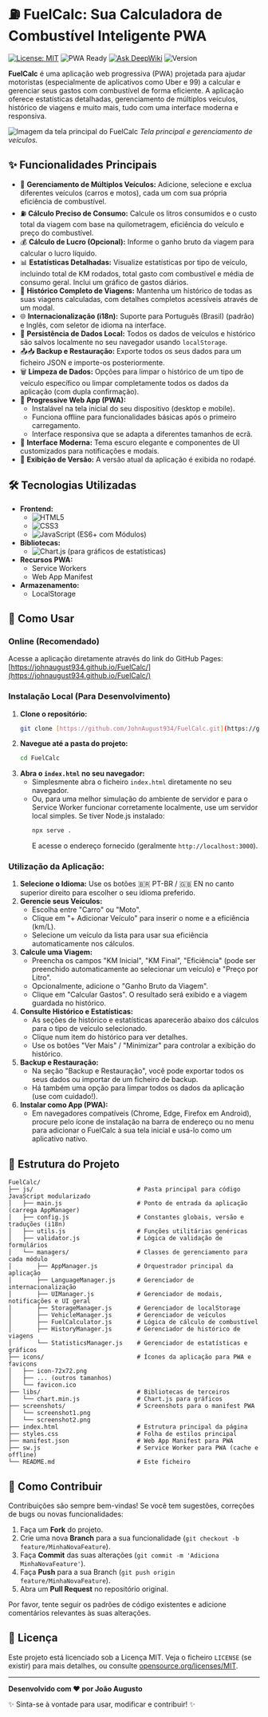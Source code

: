 # ⛽ FuelCalc: Sua Calculadora de Combustível Inteligente PWA

[![License: MIT](https://img.shields.io/badge/License-MIT-green.svg)](https://opensource.org/licenses/MIT)
![PWA Ready](https://img.shields.io/badge/PWA-Pronto-blueviolet.svg)
[![Ask DeepWiki](https://deepwiki.com/badge.svg)](https://deepwiki.com/JohnAugust934/FuelCalc)
![Version](https://img.shields.io/badge/Versão-1.5.3-orange)


**FuelCalc** é uma aplicação web progressiva (PWA) projetada para ajudar motoristas (especialmente de aplicativos como Uber e 99) a calcular e gerenciar seus gastos com combustível de forma eficiente. A aplicação oferece estatísticas detalhadas, gerenciamento de múltiplos veículos, histórico de viagens e muito mais, tudo com uma interface moderna e responsiva.

![Imagem da tela principal do FuelCalc](https://raw.githubusercontent.com/JohnAugust934/FuelCalc/main/screenshots/screenshot1.png)
*Tela principal e gerenciamento de veículos.*

## ✨ Funcionalidades Principais

* 🚗 **Gerenciamento de Múltiplos Veículos:** Adicione, selecione e exclua diferentes veículos (carros e motos), cada um com sua própria eficiência de combustível.
* ⛽ **Cálculo Preciso de Consumo:** Calcule os litros consumidos e o custo total da viagem com base na quilometragem, eficiência do veículo e preço do combustível.
* 💰 **Cálculo de Lucro (Opcional):** Informe o ganho bruto da viagem para calcular o lucro líquido.
* 📊 **Estatísticas Detalhadas:** Visualize estatísticas por tipo de veículo, incluindo total de KM rodados, total gasto com combustível e média de consumo geral. Inclui um gráfico de gastos diários.
* 📅 **Histórico Completo de Viagens:** Mantenha um histórico de todas as suas viagens calculadas, com detalhes completos acessíveis através de um modal.
* 🌐 **Internacionalização (i18n):** Suporte para Português (Brasil) (padrão) e Inglês, com seletor de idioma na interface.
* 💾 **Persistência de Dados Local:** Todos os dados de veículos e histórico são salvos localmente no seu navegador usando `localStorage`.
* 📤📥 **Backup e Restauração:** Exporte todos os seus dados para um ficheiro JSON e importe-os posteriormente.
* 🗑️ **Limpeza de Dados:** Opções para limpar o histórico de um tipo de veículo específico ou limpar completamente todos os dados da aplicação (com dupla confirmação).
* 📱 **Progressive Web App (PWA):**
    * Instalável na tela inicial do seu dispositivo (desktop e mobile).
    * Funciona offline para funcionalidades básicas após o primeiro carregamento.
    * Interface responsiva que se adapta a diferentes tamanhos de ecrã.
* 🎨 **Interface Moderna:** Tema escuro elegante e componentes de UI customizados para notificações e modais.
* 🔢 **Exibição de Versão:** A versão atual da aplicação é exibida no rodapé.

## 🛠️ Tecnologias Utilizadas

* **Frontend:**
    * ![HTML5](https://img.shields.io/badge/HTML5-E34F26?logo=html5&logoColor=white)
    * ![CSS3](https://img.shields.io/badge/CSS3-1572B6?logo=css3&logoColor=white)
    * ![JavaScript](https://img.shields.io/badge/JavaScript-F7DF1E?logo=javascript&logoColor=black) (ES6+ com Módulos)
* **Bibliotecas:**
    * ![Chart.js](https://img.shields.io/badge/Chart.js-FF6384?logo=chartdotjs&logoColor=white) (para gráficos de estatísticas)
* **Recursos PWA:**
    * Service Workers
    * Web App Manifest
* **Armazenamento:**
    * LocalStorage

## 🚀 Como Usar

### Online (Recomendado)

Acesse a aplicação diretamente através do link do GitHub Pages:
[https://johnaugust934.github.io/FuelCalc/](https://johnaugust934.github.io/FuelCalc/)

### Instalação Local (Para Desenvolvimento)

1.  **Clone o repositório:**
    ```bash
    git clone [https://github.com/JohnAugust934/FuelCalc.git](https://github.com/JohnAugust934/FuelCalc.git)
    ```
2.  **Navegue até a pasta do projeto:**
    ```bash
    cd FuelCalc
    ```
3.  **Abra o `index.html` no seu navegador:**
    * Simplesmente abra o ficheiro `index.html` diretamente no seu navegador.
    * Ou, para uma melhor simulação do ambiente de servidor e para o Service Worker funcionar corretamente localmente, use um servidor local simples. Se tiver Node.js instalado:
        ```bash
        npx serve .
        ```
        E acesse o endereço fornecido (geralmente `http://localhost:3000`).

### Utilização da Aplicação:

1.  **Selecione o Idioma:** Use os botões 🇧🇷 PT-BR / 🇬🇧 EN no canto superior direito para escolher o seu idioma preferido.
2.  **Gerencie seus Veículos:**
    * Escolha entre "Carro" ou "Moto".
    * Clique em "+ Adicionar Veículo" para inserir o nome e a eficiência (km/L).
    * Selecione um veículo da lista para usar sua eficiência automaticamente nos cálculos.
3.  **Calcule uma Viagem:**
    * Preencha os campos "KM Inicial", "KM Final", "Eficiência" (pode ser preenchido automaticamente ao selecionar um veículo) e "Preço por Litro".
    * Opcionalmente, adicione o "Ganho Bruto da Viagem".
    * Clique em "Calcular Gastos". O resultado será exibido e a viagem guardada no histórico.
4.  **Consulte Histórico e Estatísticas:**
    * As seções de histórico e estatísticas aparecerão abaixo dos cálculos para o tipo de veículo selecionado.
    * Clique num item do histórico para ver detalhes.
    * Use os botões "Ver Mais" / "Minimizar" para controlar a exibição do histórico.
5.  **Backup e Restauração:**
    * Na seção "Backup e Restauração", você pode exportar todos os seus dados ou importar de um ficheiro de backup.
    * Há também uma opção para limpar todos os dados da aplicação (use com cuidado!).
6.  **Instalar como App (PWA):**
    * Em navegadores compatíveis (Chrome, Edge, Firefox em Android), procure pelo ícone de instalação na barra de endereço ou no menu para adicionar o FuelCalc à sua tela inicial e usá-lo como um aplicativo nativo.

## 📂 Estrutura do Projeto

```
FuelCalc/
├── js/                             # Pasta principal para código JavaScript modularizado
│   ├── main.js                     # Ponto de entrada da aplicação (carrega AppManager)
│   ├── config.js                   # Constantes globais, versão e traduções (i18n)
│   ├── utils.js                    # Funções utilitárias genéricas
│   ├── validator.js                # Lógica de validação de formulários
│   └── managers/                   # Classes de gerenciamento para cada módulo
│       ├── AppManager.js           # Orquestrador principal da aplicação
│       ├── LanguageManager.js      # Gerenciador de internacionalização
│       ├── UIManager.js            # Gerenciador de modais, notificações e UI geral
│       ├── StorageManager.js       # Gerenciador de localStorage
│       ├── VehicleManager.js       # Gerenciador de veículos
│       ├── FuelCalculator.js       # Lógica de cálculo de combustível
│       ├── HistoryManager.js       # Gerenciador de histórico de viagens
│       └── StatisticsManager.js    # Gerenciador de estatísticas e gráficos
├── icons/                          # Ícones da aplicação para PWA e favicons
│   ├── icon-72x72.png
│   ├── ... (outros tamanhos)
│   └── favicon.ico
├── libs/                           # Bibliotecas de terceiros
│   └── chart.min.js                # Chart.js para gráficos
├── screenshots/                    # Screenshots para o manifest PWA
│   └── screenshot1.png
│   └── screenshot2.png
├── index.html                      # Estrutura principal da página
├── styles.css                      # Folha de estilos principal
├── manifest.json                   # Web App Manifest para PWA
├── sw.js                           # Service Worker para PWA (cache e offline)
└── README.md                       # Este ficheiro
```

## 🤝 Como Contribuir

Contribuições são sempre bem-vindas! Se você tem sugestões, correções de bugs ou novas funcionalidades:

1.  Faça um **Fork** do projeto.
2.  Crie uma nova **Branch** para a sua funcionalidade (`git checkout -b feature/MinhaNovaFeature`).
3.  Faça **Commit** das suas alterações (`git commit -m 'Adiciona MinhaNovaFeature'`).
4.  Faça **Push** para a sua Branch (`git push origin feature/MinhaNovaFeature`).
5.  Abra um **Pull Request** no repositório original.

Por favor, tente seguir os padrões de código existentes e adicione comentários relevantes às suas alterações.

## 📜 Licença

Este projeto está licenciado sob a Licença MIT. Veja o ficheiro `LICENSE` (se existir) para mais detalhes, ou consulte [opensource.org/licenses/MIT](https://opensource.org/licenses/MIT).

---

**Desenvolvido com ❤️ por João Augusto**

✨ Sinta-se à vontade para usar, modificar e contribuir! ✨
